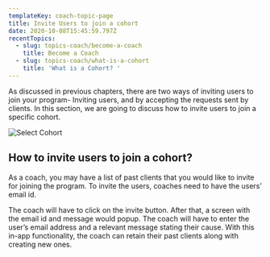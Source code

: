 ```yaml
---
templateKey: coach-topic-page
title: Invite Users to join a cohort
date: 2020-10-08T15:45:59.797Z
recentTopics:
  - slug: topics-coach/become-a-coach
    title: Become a Coach
  - slug: topics-coach/what-is-a-cohort
    title: 'What is a Cohort? '
---
```

As discussed in previous chapters, there are two ways of inviting users to join your program- Inviting users, and by accepting the requests sent by clients. In this section, we are going to discuss how to invite users to join a specific cohort. 

![Select Cohort](/img/select-cohort-i.png "Select Cohort")



## How to invite users to join  a cohort?

As a coach, you may have a list of past clients that you would like to invite for joining the program. To invite the users, coaches need to have the users’ email id. 

The coach will have to click on the invite button. After that, a screen with the email id and message would popup. The coach will have to enter the user’s email address and a relevant message stating their cause. With this in-app functionality, the coach can retain their past clients along with creating new ones.
